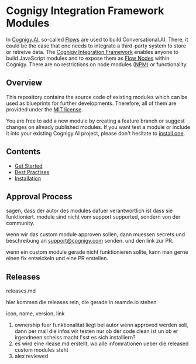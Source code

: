 # Cognigy Integration Framework Modules

In [Cognigy.AI](https://cognigy.com/product/), so-called [Flows](https://docs.cognigy.com/docs/flow) are used to build Conversational.AI. There, it could be the case that one needs to integrate a third-party system to store or retreive data. The [Cognigy Integration Framework](https://docs.cognigy.com/docs/integration-framework) enables anyone to build JavaScript modules and to expose them as [Flow Nodes](https://docs.cognigy.com/docs/general-usage-information) within Cognigy. There are no restrictions on node modules ([NPM](https://www.npmjs.com/)) or functionality.

## Overview

This repository contains the source code of existing modules which can be used as blueprints for further developments. Therefore, all of them are provided under the [MIT license](./LICENSE).

You are free to add a new module by creating a feature branch or suggest changes on already published modules. If you want test a module or include it into your existing Cognigy.AI project, please don't hesitate to [install one](./docs/installation.md).

## Contents

- [Get Started](./docs/get-started.md)
- [Best Practises](./docs/best-practises.md)
- [Installation](./docs/installation.md)


## Approval Process

sagen, dass der autor des modules dafuer verantwortlich ist dass sie funktioniert. module sind nicht vom support supported, sondern von der community.

wenn wir das custom module approven sollen, dann muessen secrets und beschreibung an support@cognigy.com senden. und den link zur PR.

wenn ein custom module gerade nicht funktionieren sollte, kann man gerne einen fix entwickeln und eine PR erstellen.

## Releases 

releases.md

hier kommen die releases rein, die gerade in reamde.io stehen

icon, name, version, link

1. ownership fuer funktionalitat liegt bei autor
    wenn approved werden soll, dann per mail die infos
    wir testen nur ob der code clean ist un ob er irgendneen scheiss macht
    l'sst es sich installiern?
2. es wird eine rlease.md erstellt, wo alle infomrationen ueber die released custom modules steht
3. alex reviewed